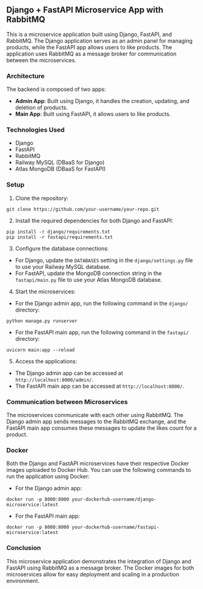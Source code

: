 ## Django + FastAPI Microservice App with RabbitMQ

This is a microservice application built using Django, FastAPI, and RabbitMQ. The Django application serves as an admin panel for managing products, while the FastAPI app allows users to like products. The application uses RabbitMQ as a message broker for communication between the microservices.

### Architecture

The backend is composed of two apps:

- **Admin App**: Built using Django, it handles the creation, updating, and deletion of products.
- **Main App**: Built using FastAPI, it allows users to like products.

### Technologies Used

- Django
- FastAPI
- RabbitMQ
- Railway MySQL (DBaaS for Django)
- Atlas MongoDB (DBaaS for FastAPI)

### Setup

1. Clone the repository:

```shell
git clone https://github.com/your-username/your-repo.git
```

2. Install the required dependencies for both Django and FastAPI:

```shell
pip install -r django/requirements.txt
pip install -r fastapi/requirements.txt
```

3. Configure the database connections:

- For Django, update the `DATABASES` setting in the `django/settings.py` file to use your Railway MySQL database.
- For FastAPI, update the MongoDB connection string in the `fastapi/main.py` file to use your Atlas MongoDB database.

4. Start the microservices:

- For the Django admin app, run the following command in the `django/` directory:

```shell
python manage.py runserver
```

- For the FastAPI main app, run the following command in the `fastapi/` directory:

```shell
uvicorn main:app --reload
```

5. Access the applications:

- The Django admin app can be accessed at `http://localhost:8000/admin/`.
- The FastAPI main app can be accessed at `http://localhost:8000/`.

### Communication between Microservices

The microservices communicate with each other using RabbitMQ. The Django admin app sends messages to the RabbitMQ exchange, and the FastAPI main app consumes these messages to update the likes count for a product.

### Docker

Both the Django and FastAPI microservices have their respective Docker images uploaded to Docker Hub. You can use the following commands to run the application using Docker:

- For the Django admin app:

```shell
docker run -p 8000:8000 your-dockerhub-username/django-microservice:latest
```

- For the FastAPI main app:

```shell
docker run -p 8000:8000 your-dockerhub-username/fastapi-microservice:latest
```

### Conclusion

This microservice application demonstrates the integration of Django and FastAPI using RabbitMQ as a message broker. The Docker images for both microservices allow for easy deployment and scaling in a production environment.